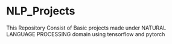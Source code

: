 # NLP_Projects
This Repository Consist of Basic projects made under NATURAL LANGUAGE PROCESSING domain using tensorflow and pytorch
